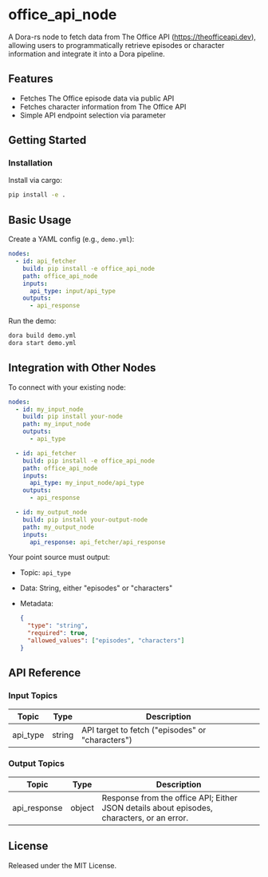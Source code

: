 # office_api_node

A Dora-rs node to fetch data from The Office API (https://theofficeapi.dev), allowing users to programmatically retrieve episodes or character information and integrate it into a Dora pipeline.

## Features
- Fetches The Office episode data via public API
- Fetches character information from The Office API
- Simple API endpoint selection via parameter

## Getting Started

### Installation
Install via cargo:
```bash
pip install -e .
```

## Basic Usage

Create a YAML config (e.g., `demo.yml`):

```yaml
nodes:
  - id: api_fetcher
    build: pip install -e office_api_node
    path: office_api_node
    inputs:
      api_type: input/api_type
    outputs:
      - api_response
```

Run the demo:

```bash
dora build demo.yml
dora start demo.yml
```

## Integration with Other Nodes

To connect with your existing node:

```yaml
nodes:
  - id: my_input_node
    build: pip install your-node
    path: my_input_node
    outputs:
      - api_type

  - id: api_fetcher
    build: pip install -e office_api_node
    path: office_api_node
    inputs:
      api_type: my_input_node/api_type
    outputs:
      - api_response

  - id: my_output_node
    build: pip install your-output-node
    path: my_output_node
    inputs:
      api_response: api_fetcher/api_response
```

Your point source must output:

* Topic: `api_type`
* Data: String, either "episodes" or "characters"
* Metadata:

  ```json
  {
    "type": "string",
    "required": true,
    "allowed_values": ["episodes", "characters"]
  }
  ```

## API Reference

### Input Topics

| Topic     | Type   | Description                               |
|-----------|--------|-------------------------------------------|
| api_type  | string | API target to fetch ("episodes" or "characters") |

### Output Topics

| Topic        | Type   | Description       |
|--------------|--------|------------------|
| api_response | object | Response from the office API; Either JSON details about episodes, characters, or an error. |


## License

Released under the MIT License.
